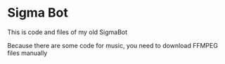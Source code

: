 # Sigma Bot

This is code and files of my old SigmaBot  

Because there are some code for music, you need to download FFMPEG files manually
